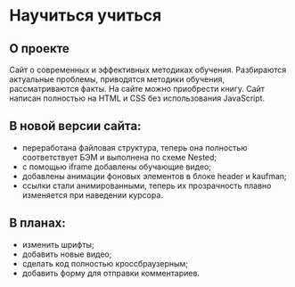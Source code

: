 # Научиться учиться

## О проекте
Сайт о современных и эффективных методиках обучения. Разбираются актуальные проблемы, приводятся методики обучения, рассматриваются факты. На сайте можно приобрести книгу. Сайт написан полностью на HTML и CSS без использования JavaScript.

## В новой версии сайта:
* переработана файловая структура, теперь она полностью соответствует БЭМ и выполнена по схеме Nested;
* с помощью iframe добавлены обучающие видео;
* добавлены анимации фоновых элементов в блоке header и kaufman;
* cсылки стали анимированными, теперь их прозрачность плавно изменяется при наведении курсора.

## В планах:
* изменить шрифты;
* добавить новые видео;
* сделать код полностью кроссбраузерным;
* добавить форму для отправки комментариев.
